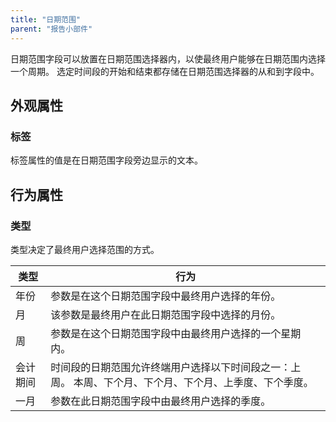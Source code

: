 ```yaml
---
title: "日期范围"
parent: "报告小部件"
---
```



日期范围字段可以放置在日期范围选择器内，以使最终用户能够在日期范围内选择一个周期。 选定时间段的开始和结束都存储在日期范围选择器的从和到字段中。

## 外观属性

### 标签

标签属性的值是在日期范围字段旁边显示的文本。

## 行为属性

### 类型

类型决定了最终用户选择范围的方式。

| 类型   | 行为                                                   |
| ---- | ---------------------------------------------------- |
| 年份   | 参数是在这个日期范围字段中最终用户选择的年份。                              |
| 月    | 该参数是最终用户在此日期范围字段中选择的月份。                              |
| 周    | 参数是在这个日期范围字段中由最终用户选择的一个星期内。                          |
| 会计期间 | 时间段的日期范围允许终端用户选择以下时间段之一：上周。 本周、下个月、下个月、下个月、上季度、下个季度。 |
| 一月   | 参数在此日期范围字段中由最终用户选择的季度。                               |
